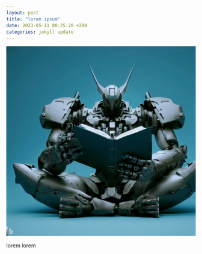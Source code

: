 ```yaml
---
layout: post
title: "lorem ipsum"
date: 2023-05-11 00:35:20 +200
categories: jekyll update
---
```

<img src="/blog_assets/2b5a11.jpg">

lorem lorem

